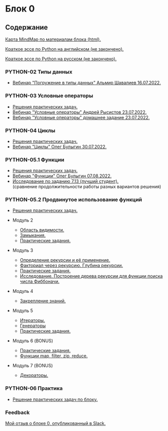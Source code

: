 # Блок 0

## Содержание

[Карта MindMap по материалам блока (html).](https://github.com/Stanislav-DS/sf_data_science/tree/main/synopsis/block_0/00_DPSR_PYTHON_MIND_MAP.html)

[Краткое эссе по Python на английском (не закончено).](https://github.com/Stanislav-DS/sf_data_science/tree/main/synopsis/block_0/00_DSPR_PYTHON_english.ipynb)

[Краткое эссе по Python на русском (не закончено).](https://github.com/Stanislav-DS/sf_data_science/tree/main/synopsis/block_0/00_DSPR_PYTHON_russian.ipynb)

### PYTHON-02 Типы данных

* [Вебинар "Погружение в типы данных" Альмир Шавалиев 16.07.2022.](https://github.com/Stanislav-DS/sf_data_science/tree/main/synopsis/block_0/00_python-02_Вебинар_2022.07.16_Альмир_Шавалиев.ipynb)

### PYTHON-03 Условные операторы

* [Решения практических задач.](https://github.com/Stanislav-DS/sf_data_science/tree/main/synopsis/block_0/PYTHON-03)
* [Вебинар "Условные операторы" Андрей Рысистов 23.07.2022.](https://github.com/Stanislav-DS/sf_data_science/tree/main/synopsis/block_0/00_python-03_Вебинар_2022.07.23_Условные_операторы_Андрей_Рысистов.ipynb)
* [Вебинар "Условные операторы" домашнее задание 23.07.2022.](https://github.com/Stanislav-DS/sf_data_science/tree/main/synopsis/block_0/00_python-03_Вебинар_2022.07.23_Условные_операторы_Домашнее_задание.ipynb)

### PYTHON-04 Циклы

* [Решения практических задач.](https://github.com/Stanislav-DS/sf_data_science/tree/main/synopsis/block_0/PYTHON-04)
* [Вебинар "Циклы" Олег Булыгин 30.07.2022.](https://github.com/Stanislav-DS/sf_data_science/tree/main/synopsis/block_0/00_python-04_Вебинар_2022.07.30_Циклы_Олег_Булыгин.ipynb)

### PYTHON-05.1 Функции

* [Решения практических задач.](https://github.com/Stanislav-DS/sf_data_science/tree/main/synopsis/block_0/PYTHON-05.1)
* [Вебинар "Функции" Олег Булыгин 07.08.2022.](https://github.com/Stanislav-DS/sf_data_science/tree/main/synopsis/block_0/00_python-05_1_Вебинар_2022.08.07_Функции_Олег_Булыгин.ipynb)
* [Исследование по заданию 7.13 (лучший студент).](https://github.com/Stanislav-DS/sf_data_science/tree/main/synopsis/block_0/00_python-05-1_задание_7_13.ipynb) <br> (сравнение продолжительности работы разных вариантов решения)

### PYTHON-05.2 Продвинутое использование функций

* [Решения практических задач.](https://github.com/Stanislav-DS/sf_data_science/tree/main/synopsis/block_0/PYTHON-05.2)

* Модуль 2 
    * [Область видимости.](https://github.com/Stanislav-DS/sf_data_science/tree/main/synopsis/block_0/000_python-05-2_2_0_Область_видимости_переменных.ipynb)
    * [Замыкания.](https://github.com/Stanislav-DS/sf_data_science/tree/main/synopsis/block_0/00_python-05-2_2_1_Замыкание.ipynb)
    * [Практические задания.](https://github.com/Stanislav-DS/sf_data_science/tree/main/synopsis/block_0/00_python-05-2_2_2_Практические_задания.ipynb)
* Модуль 3
    * [Определение рекурсии и её применение.](https://github.com/Stanislav-DS/sf_data_science/tree/main/synopsis/block_0/00_python-05-2_3_1_Определение_рекурсии_и_её_применение.ipynb)
    * [Факториал через рекурсию. Глубина рекурсии.](https://github.com/Stanislav-DS/sf_data_science/tree/main/synopsis/block_0/00_python-05-2_3_2_Факториал_Глубина_рекурсии.ipynb)
    * [Практические задания.](https://github.com/Stanislav-DS/sf_data_science/tree/main/synopsis/block_0/00_python-05-2_3_3_Рекурсия_Практические_задания.ipynb)
    * [Исследование. Построение дерева рекурсии для функции поиска числа Фиббоначи.](https://github.com/Stanislav-DS/sf_data_science/tree/main/synopsis/block_0/00_python-05-2_3_4_Рекурсия_Исследование_Дерево.ipynb)
* Модуль 4
    * [Закрепление знаний.](https://github.com/Stanislav-DS/sf_data_science/tree/main/synopsis/block_0/00_python-05-2_4_Закрепление_знаний.ipynb)
* Модуль 5
    * [Итераторы.](https://github.com/Stanislav-DS/sf_data_science/tree/main/synopsis/block_0/00_python-05-2_5_1_Итераторы.ipynb)
    * [Генераторы](https://github.com/Stanislav-DS/sf_data_science/tree/main/synopsis/block_0/00_python-05-2_5_2_Генераторы.ipynb)
    * [Практические задания.](https://github.com/Stanislav-DS/sf_data_science/tree/main/synopsis/block_0/00_python-05-2_5_3_Практические_задания.ipynb)
* Модуль 6 (BONUS)
    * [Практические задания.](https://github.com/Stanislav-DS/sf_data_science/tree/main/synopsis/block_0/00_python-05-2_6_BONUS_Практические_задания.ipynb)
    * [Функции map, filter, zip, reduce.](https://github.com/Stanislav-DS/sf_data_science/tree/main/synopsis/block_0/00_python-05-2_6_BONUS_map_filter_zip_reduce.ipynb)
* Модуль 7 (BONUS)
    * [Декораторы.](https://github.com/Stanislav-DS/sf_data_science/tree/main/synopsis/block_0/00_python-05-2_7_BONUS_decorator.ipynb)

### PYTHON-06 Практика

* [Решение практических задач по блоку.](https://github.com/Stanislav-DS/sf_data_science/tree/main/synopsis/block_0/00_python-06_practice.ipynb)

### Feedback

[Мой отзыв о блоке 0, опубликованный в Slack.](https://github.com/Stanislav-DS/sf_data_science/tree/main/synopsis/block_0/feedback.md)
